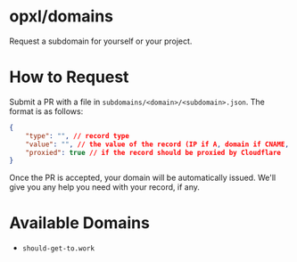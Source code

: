 # opxl/domains
Request a subdomain for yourself or your project.

# How to Request
Submit a PR with a file in `subdomains/<domain>/<subdomain>.json`. The format is as follows:
```json
{
    "type": "", // record type
    "value": "", // the value of the record (IP if A, domain if CNAME, etc.)
    "proxied": true // if the record should be proxied by Cloudflare
}
```
Once the PR is accepted, your domain will be automatically issued. We'll give you any help you need with your record, if any.

# Available Domains
- `should-get-to.work`